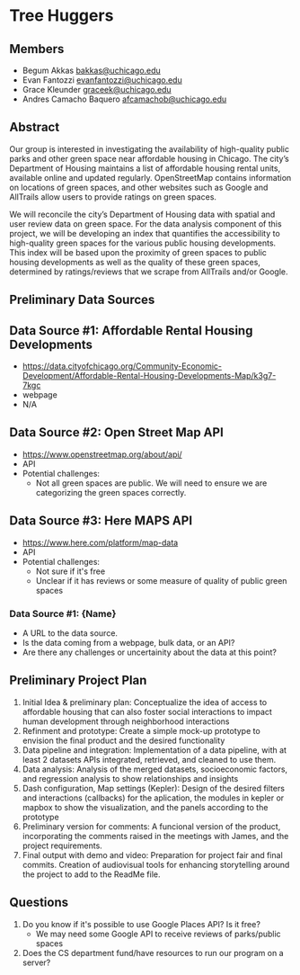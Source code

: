 # Tree Huggers

## Members

- Begum Akkas <bakkas@uchicago.edu>
- Evan Fantozzi <evanfantozzi@uchicago.edu>
- Grace Kleunder <graceek@uchicago.edu>
- Andres Camacho Baquero <afcamachob@uchicago.edu>

## Abstract
Our group is interested in investigating the availability of high-quality public 
parks and other green space near affordable housing in Chicago. The city’s Department 
of Housing maintains a list of affordable housing rental units, available online 
and updated regularly. OpenStreetMap contains information on locations of green spaces, 
and other websites such as Google and AllTrails allow users to provide ratings on green spaces.

We will reconcile the city’s Department of Housing data with spatial and user 
review data on green space. For the data analysis component of this project, 
we will be developing an index that quantifies the accessibility to high-quality 
green spaces for the various public housing developments. This index will be 
based upon the proximity of green spaces to public housing developments as well 
as the quality of these green spaces, determined by ratings/reviews that we scrape 
from AllTrails and/or Google. 


## Preliminary Data Sources

## Data Source #1: Affordable Rental Housing Developments
- https://data.cityofchicago.org/Community-Economic-Development/Affordable-Rental-Housing-Developments-Map/k3g7-7kgc
- webpage
- N/A


## Data Source #2: Open Street Map API
- https://www.openstreetmap.org/about/api/ 
- API
- Potential challenges:
    - Not all green spaces are public. We will need to ensure we are categorizing 
    the green spaces correctly.

## Data Source #3: Here MAPS API
- https://www.here.com/platform/map-data 
- API
- Potential challenges:
    - Not sure if it's free
    - Unclear if it has reviews or some measure of quality of public green spaces


### Data Source #1: {Name}

- A URL to the data source.
- Is the data coming from a webpage, bulk data, or an API?
- Are there any challenges or uncertainity about the data at this point?

## Preliminary Project Plan

1. Initial Idea & preliminary plan: Conceptualize the idea of access to affordable housing that can also foster social interactions to impact human development through neighborhood interactions
2. Refinment and prototype: Create a simple mock-up prototype to envision the final product and the desired functionality 
3. Data pipeline and integration: Implementation of a data pipeline, with at least 2 datasets APIs integrated, retrieved,  and cleaned to use them.
4. Data analysis: Analysis of the merged datasets, socioeconomic factors, and regression analysis to show relationships and insights
5. Dash configuration, Map settings (Kepler): Design of the desired filters and interactions (callbacks) for the aplication, the modules in kepler or mapbox to show the visualization, and the panels according to the prototype
6. Preliminary version for comments: A funcional version of the product, incorporating the comments raised in the meetings with James, and the project requirements.
7. Final output with demo and video: Preparation for project fair and final commits. Creation of audiovisual tools for enhancing storytelling around the project to add to the ReadMe file.

## Questions

1. Do you know if it's possible to use Google Places API? Is it free?
    - We may need some Google API to receive reviews of parks/public spaces
2. Does the CS department fund/have resources to run our program on a server?


